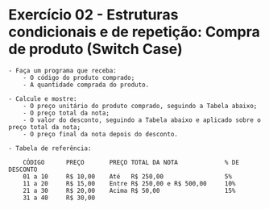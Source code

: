 # Exercício 02 - Estruturas condicionais e de repetição: Compra de produto (Switch Case)
    - Faça um programa que receba:
        - O código do produto comprado;
        - A quantidade comprada do produto.

    - Calcule e mostre:
        - O preço unitário do produto comprado, seguindo a Tabela abaixo;
        - O preço total da nota;
        - O valor do desconto, seguindo a Tabela abaixo e aplicado sobre o preço total da nota;
        - O preço final da nota depois do desconto.

    - Tabela de referência:

        CÓDIGO      PREÇO       PREÇO TOTAL DA NOTA             % DE DESCONTO
        01 a 10     R$ 10,00    Até   R$ 250,00                 5%
        11 a 20     R$ 15,00    Entre R$ 250,00 e R$ 500,00     10%
        21 a 30     R$ 20,00    Acima R$ 50,00                  15%
        31 a 40     R$ 30,00